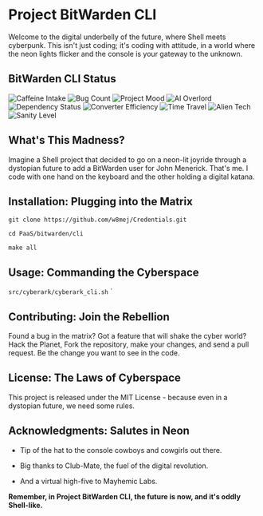 # Project BitWarden CLI

  

Welcome to the digital underbelly of the future, where Shell meets cyberpunk. This isn't just coding; it's coding with attitude, in a world where the neon lights flicker and the console is your gateway to the unknown.


## BitWarden CLI Status
![Caffeine Intake](https://img.shields.io/badge/caffeine-over_9000-ff69b4) ![Bug Count](https://img.shields.io/badge/bugs-∞-yellowgreen) ![Project Mood](https://img.shields.io/badge/mood-hyperactive-blueviolet) ![AI Overlord](https://img.shields.io/badge/AI_overlord-approved-brightgreen) ![Dependency Status](https://img.shields.io/badge/dependencies-entangled-critical) ![Converter Efficiency](https://img.shields.io/badge/coffee_to_code_converter-92%25-green) ![Time Travel](https://img.shields.io/badge/time_travel_tested-yes-success) ![Alien Tech](https://img.shields.io/badge/alien_technology-possibly-red) ![Sanity Level](https://img.shields.io/badge/sanity_level-stunning-green)

  

## What's This Madness?

Imagine a Shell project that decided to go on a neon-lit joyride through a dystopian future to add a BitWarden user for John Menerick. That's me. I code with one hand on the keyboard and the other holding a digital katana.

  

## Installation: Plugging into the Matrix

  

 `git clone https://github.com/w8mej/Credentials.git`

`cd PaaS/bitwarden/cli`

`make all`


  

## Usage: Commanding the Cyberspace

  

`src/cyberark/cyberark_cli.sh`
`


  

## Contributing: Join the Rebellion

  

Found a bug in the matrix? Got a feature that will shake the cyber world? Hack the Planet, Fork the repository, make your changes, and send a pull request. Be the change you want to see in the code.

  

## License: The Laws of Cyberspace

  

This project is released under the MIT License - because even in a dystopian future, we need some rules.

  

## Acknowledgments: Salutes in Neon

  

* Tip of the hat to the console cowboys and cowgirls out there.

* Big thanks to Club-Mate, the fuel of the digital revolution.

* And a virtual high-five to Mayhemic Labs.

  

**Remember, in Project BitWarden CLI, the future is now, and it's oddly Shell-like.**
